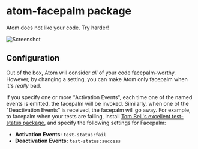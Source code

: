 # atom-facepalm package

Atom does not like your code. Try harder!

![Screenshot](https://raw.github.com/varyform/atom-facepalm/master/screenshot/atom-facepalm.png)

## Configuration

Out of the box, Atom will consider *all* of your code facepalm-worthy. However, by changing a setting, you can make Atom
only facepalm when it's *really* bad.

If you specify one or more "Activation Events", each time one of the named events is emitted, the facepalm will be
invoked. Similarly, when one of the "Deactivation Events" is received, the facepalm will go away. For example, to
facepalm when your tests are failing, install [Tom Bell's excellent test-status
package](https://atom.io/packages/test-status), and specify the following settings for Facepalm:

 * **Activation Events:** `test-status:fail`
 * **Deactivation Events:** `test-status:success`
